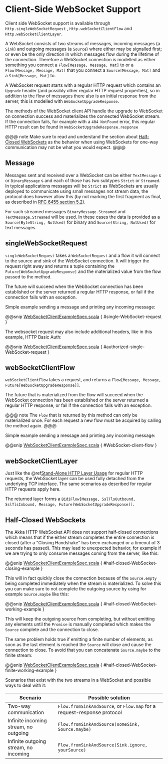<a id="client-side-websocket-support"></a>
# Client-Side WebSocket Support

Client side WebSocket support is available through `Http.singleWebSocketRequest` ,
`Http.webSocketClientFlow` and `Http.webSocketClientLayer`.

A WebSocket consists of two streams of messages, incoming messages (a `Sink`) and outgoing messages
(a `Source`) where either may be signalled first; or even be the only direction in which messages flow during
the lifetime of the connection. Therefore a WebSocket connection is modelled as either something you connect a
`Flow[Message, Message, Mat]` to or a `Flow[Message, Message, Mat]` that you connect a `Source[Message, Mat]` and
a `Sink[Message, Mat]` to.

A WebSocket request starts with a regular HTTP request which contains an `Upgrade` header (and possibly
other regular HTTP request properties), so in addition to the flow of messages there also is an initial response
from the server, this is modelled with `WebSocketUpgradeResponse`.

The methods of the WebSocket client API handle the upgrade to WebSocket on connection success and materializes
the connected WebSocket stream. If the connection fails, for example with a `404 NotFound` error, this regular
HTTP result can be found in `WebSocketUpgradeResponse.response`

@@@ note
Make sure to read and understand the section about [Half-Closed WebSockets](#half-closed-client-websockets) as the behavior
when using WebSockets for one-way communication may not be what you would expect.
@@@

## Message

Messages sent and received over a WebSocket can be either `TextMessage` s or `BinaryMessage` s and each
of those has two subtypes `Strict` or `Streamed`. In typical applications messages will be `Strict` as
WebSockets are usually deployed to communicate using small messages not stream data, the protocol does however
allow this (by not marking the first fragment as final, as described in [RFC 6455 section 5.2](https://tools.ietf.org/html/rfc6455#section-5.2)).

For such streamed messages `BinaryMessage.Streamed` and `TextMessage.Streamed` will be used. In these cases
the data is provided as a `Source[ByteString, NotUsed]` for binary and `Source[String, NotUsed]` for text messages.

## singleWebSocketRequest

`singleWebSocketRequest` takes a `WebSocketRequest` and a flow it will connect to the source and
sink of the WebSocket connection. It will trigger the request right away and returns a tuple containing the
`Future[WebSocketUpgradeResponse]` and the materialized value from the flow passed to the method.

The future will succeed when the WebSocket connection has been established or the server returned a regular
HTTP response, or fail if the connection fails with an exception.

Simple example sending a message and printing any incoming message:

@@snip [WebSocketClientExampleSpec.scala](../../../../../test/scala/docs/http/scaladsl/WebSocketClientExampleSpec.scala) { #single-WebSocket-request }

The websocket request may also include additional headers, like in this example, HTTP Basic Auth:

@@snip [WebSocketClientExampleSpec.scala](../../../../../test/scala/docs/http/scaladsl/WebSocketClientExampleSpec.scala) { #authorized-single-WebSocket-request }

## webSocketClientFlow

`webSocketClientFlow` takes a request, and returns a `Flow[Message, Message, Future[WebSocketUpgradeResponse]]`.

The future that is materialized from the flow will succeed when the WebSocket connection has been established or
the server returned a regular HTTP response, or fail if the connection fails with an exception.

@@@ note
The `Flow` that is returned by this method can only be materialized once. For each request a new
flow must be acquired by calling the method again.
@@@

Simple example sending a message and printing any incoming message:

@@snip [WebSocketClientExampleSpec.scala](../../../../../test/scala/docs/http/scaladsl/WebSocketClientExampleSpec.scala) { #WebSocket-client-flow }

## webSocketClientLayer

Just like the @ref[Stand-Alone HTTP Layer Usage](connection-level.md#http-client-layer) for regular HTTP requests, the WebSocket layer can be used fully detached from the
underlying TCP interface. The same scenarios as described for regular HTTP requests apply here.

The returned layer forms a `BidiFlow[Message, SslTlsOutbound, SslTlsInbound, Message, Future[WebSocketUpgradeResponse]]`.

<a id="half-closed-client-websockets"></a>
## Half-Closed WebSockets

The Akka HTTP WebSocket API does not support half-closed connections which means that if the either stream completes the
entire connection is closed (after a "Closing Handshake" has been exchanged or a timeout of 3 seconds has passed).
This may lead to unexpected behavior, for example if we are trying to only consume messages coming from the server,
like this:

@@snip [WebSocketClientExampleSpec.scala](../../../../../test/scala/docs/http/scaladsl/WebSocketClientExampleSpec.scala) { #half-closed-WebSocket-closing-example }

This will in fact quickly close the connection because of the `Source.empty` being completed immediately when the
stream is materialized. To solve this you can make sure to not complete the outgoing source by using for example
`Source.maybe` like this:

@@snip [WebSocketClientExampleSpec.scala](../../../../../test/scala/docs/http/scaladsl/WebSocketClientExampleSpec.scala) { #half-closed-WebSocket-working-example }

This will keep the outgoing source from completing, but without emitting any elements until the `Promise` is manually
completed which makes the `Source` complete and the connection to close.

The same problem holds true if emitting a finite number of elements, as soon as the last element is reached the `Source`
will close and cause the connection to close. To avoid that you can concatenate `Source.maybe` to the finite stream:

@@snip [WebSocketClientExampleSpec.scala](../../../../../test/scala/docs/http/scaladsl/WebSocketClientExampleSpec.scala) { #half-closed-WebSocket-finite-working-example }

Scenarios that exist with the two streams in a WebSocket and possible ways to deal with it:

|Scenario                              | Possible solution                                                      |
|--------------------------------------|------------------------------------------------------------------------|
|Two-way communication                 | `Flow.fromSinkAndSource`, or `Flow.map` for a request-response protocol|
|Infinite incoming stream, no outgoing | `Flow.fromSinkAndSource(someSink, Source.maybe)`                       |
|Infinite outgoing stream, no incoming | `Flow.fromSinkAndSource(Sink.ignore, yourSource)`                      |
